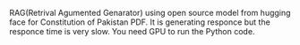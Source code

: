 RAG(Retrival Agumented Genarator) using open source model from hugging face for Constitution of Pakistan PDF. 
It is generating responce but the responce time is very slow.
You need GPU to run the Python code.
